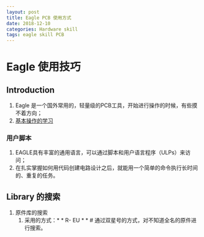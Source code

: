 ```yaml
---
layout: post
title: Eagle PCB 使用方式
date: 2018-12-10
categories: Hardware skill
tags: eagle skill PCB
---
```


# Eagle 使用技巧

## Introduction

1. Eagle 是一个国外常用的，轻量级的PCB工具，开始进行操作的时候，有些摸不着方向；
2. [基本操作的学习](https://www.autodesk.com/products/eagle/learning-center)

### 用户脚本

1. EAGLE具有丰富的通⽤语⾔，可以通过脚本和⽤户语⾔程序（ULPs）来访问；
2. 在扎实掌握如何⽤代码创建电路设计之后，就能⽤⼀个简单的命令执⾏长时间的、重复的任务。



## Library 的搜索

1. 原件库的搜索
   1. 采用的方式：* * R- EU * *    #  通过双星号的方式，对不知道全名的原件进行搜索。 

